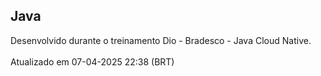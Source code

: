 ## Java
Desenvolvido durante o treinamento Dio - Bradesco - Java Cloud Native. <br><br>
Atualizado em 07-04-2025 22:38 (BRT)